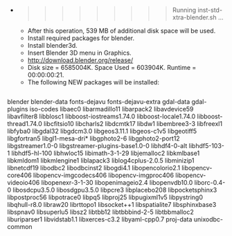 * >>>>>>>>> Running inst-std-xtra-blender.sh ...
  * After this operation, 539 MB of additional disk space will be used.
  * Install required packages for blender.
  * Install blender3d.
  * Insert Blender 3D menu in Graphics.
  * http://download.blender.org/release/
  * Disk size = 6585004K. Space Used = 603904K. Runtime = 00:00:00:21.
  * The following NEW packages will be installed:
  ```bash
blender blender-data fonts-dejavu fonts-dejavu-extra gdal-data
gdal-plugins iso-codes libaec0 libarmadillo11 libarpack2
libavdevice59 libavfilter8 libblosc1 libboost-iostreams1.74.0 libboost-locale1.74.0
libboost-thread1.74.0 libcfitsio10 libcharls2 libdcmtk17 libdw1
libembree3-3 libfreexl1 libfyba0 libgdal32 libgdcm3.0
libgeos3.11.1 libgeos-c1v5 libgeotiff5 libgfortran5 libgl1-mesa-dri*
libgphoto2-6 libgphoto2-port12 libgstreamer1.0-0 libgstreamer-plugins-base1.0-0 libhdf4-0-alt
libhdf5-103-1 libhdf5-hl-100 libhwloc15 libimath-3-1-29 libjemalloc2
libkmlbase1 libkmldom1 libkmlengine1 liblapack3 liblog4cplus-2.0.5
libminizip1 libnetcdf19 libodbc2 libodbcinst2 libogdi4.1
libopencolorio2.1 libopencv-core406 libopencv-imgcodecs406 libopencv-imgproc406 libopencv-videoio406
libopenexr-3-1-30 libopenimageio2.4 libopenvdb10.0 liborc-0.4-0 libosdcpu3.5.0
libosdgpu3.5.0 libpcre3 libplacebo208 libpocketsphinx3 libpostproc56
libpotrace0 libpq5 libproj25 libpugixml1v5 libpystring0
libqhull-r8.0 libraw20 librttopo1 libsocket++1 libspatialite7
libsphinxbase3 libspnav0 libsuperlu5 libsz2 libtbb12
libtbbbind-2-5 libtbbmalloc2 liburiparser1 libvidstab1.1 libxerces-c3.2
libyaml-cpp0.7 proj-data unixodbc-common
  ```
